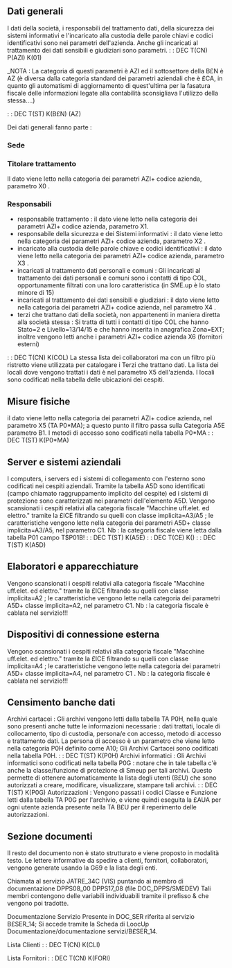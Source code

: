 ## Dati generali
I dati della società, i responsabili del trattamento dati, della sicurezza dei sistemi informativi e l'incaricato alla custodia delle parole chiavi e codici identificativi sono nei parametri dell'azienda.
Anche  gli incaricati al trattamento dei dati sensibili e giudiziari sono parametri.
 :  : DEC T(CN) P(AZI) K(01)

_NOTA :  La categoria di questi parametri  è AZI ed il sottosettore della B£N è AZ (è diversa dalla categoria standard dei parametri aziendali che è £CA, in quanto gli automatismi di aggiornamento di quest'ultima per la fasatura fiscale delle informazioni legate alla contabilità sconsigliava l'utilizzo della stessa....)

 :  : DEC T(ST) K(B£N) (AZ)

Dei dati generali fanno parte : 

### Sede
### Titolare trattamento
Il dato viene letto nella categoria dei parametri AZI+ codice azienda, parametro X0 .
### Responsabili

- responsabile trattamento : 
il dato viene letto nella categoria dei parametri AZI+ codice azienda, parametro X1.
- responsabile della sicurezza e dei Sistemi informativi : 
il dato viene letto nella categoria dei parametri AZI+ codice azienda, parametro X2 .
- incaricato alla custodia delle parole chiave e codici identificativi :  il dato viene letto nella categoria dei parametri AZI+ codice azienda, parametro X3 .
- incaricati al trattamento dati personali e comuni : 
Gli incaricati al trattamento dei dati personali e comuni sono i contatti di tipo COL, opportunamente filtrati con una loro caratteristica (in SME.up è lo stato minore di 15)
- incaricati al trattamento dei dati sensibili e giudiziari : 
il dato viene letto nella categoria dei parametri AZI+ codice azienda, nel parametro X4 .
- terzi che trattano dati della società, non appartenenti in maniera diretta alla società stessa : 
Si tratta di tutti i contatti di tipo COL che hanno Stato=2 e Livello=13/14/15 e che hanno inserita in anagrafica Zona=EXT;
inoltre vengono letti anche i parametri AZI+ codice azienda X6 (fornitori esterni) 	

 :  : DEC T(CN) K(COL)
La stessa lista dei collaboratori ma con un filtro più ristretto viene utilizzata per catalogare i Terzi che trattano dati.
La lista dei locali dove vengono trattati i dati è nel parametro X5 dell'azienda. I locali sono codificati nella tabella delle ubicazioni dei cespiti.

## Misure fisiche
il dato viene letto nella categoria dei parametri AZI+ codice azienda, nel parametro X5  (TA P0\*MA);
a questo punto il filtro passa sulla Categoria A5E parametro B1.
I metodi di accesso sono codificati nella tabella P0\*MA
 :  : DEC T(ST) K(P0\*MA)

## Server e sistemi aziendali
I computers, i servers ed i sistemi di collegamento con l'esterno sono codificati nei cespiti aziendali. Tramite la tabella A5D sono identificati (campo chiamato raggruppamento implicito del cespite) ed i sistemi di protezione sono caratterizzati nei parametri dell'elemento A5D.
Vengono scansionati i cespiti relativi alla categoria fiscale "Macchine uff.elet. ed elettro." tramite la £ICE filtrando su quelli con classe implicita=A3/A5 ;
le caratteristiche vengono lette nella categoria dei parametri A5D+ classe implicita=A3/A5, nel parametro C1.
Nb :  la categoria fiscale viene letta dalla tabella P01 campo T$P01B!
 :  : DEC T(ST) K(A5E)
 :  : DEC T(CE) K()
 :  : DEC T(ST) K(A5D)

## Elaboratori e apparecchiature
Vengono scansionati i cespiti relativi alla categoria fiscale "Macchine uff.elet. ed elettro." tramite la £ICE filtrando su quelli con classe implicita=A2 ;
le caratteristiche vengono lette nella categoria dei parametri A5D+ classe implicita=A2, nel parametro C1.
Nb :  la categoria fiscale è cablata nel servizio!!!

## Dispositivi di connessione esterna
Vengono scansionati i cespiti relativi alla categoria fiscale "Macchine uff.elet. ed elettro." tramite la £ICE filtrando su quelli con classe implicita=A4 ;
le caratteristiche vengono lette nella categoria dei parametri A5D+ classe implicita=A4, nel parametro C1 .
Nb :  la categoria fiscale è cablata nel servizio!!!

## Censimento banche dati
Archivi cartacei : 
Gli archivi vengono letti dalla tabella TA P0H, nella quale sono presenti anche tutte le informazioni necessarie :  dati trattati, locale di collocamento, tipo di custodia, persona/e con accesso, metodo di accesso e trattamento dati.
La persona di accesso è un parametro che viene letto nella categoria P0H definito come A10;
Gli Archivi Cartacei sono codificati nella tabella P0H.
 :  : DEC T(ST) K(P0H)
Archivi informatici : 
Gli Archivi informatici sono codificati nella tabella P0G :  notare che in tale tabella c'è anche la classe/funzione di protezione di Smeup per tali archivi. Questo permette di ottenere automaticamente la lista degli utenti (B£U) che sono autorizzati a creare, modificare, visualizzare, stampare tali archivi.
 :  : DEC T(ST) K(P0G)
Autorizzazioni : 
Vengono passati i codici Classe e Funzione letti dalla tabella TA P0G per l'archivio, e viene quindi eseguita la £AUA per ogni utente azienda presente nella TA B£U per il reperimento delle autorizzazioni.

## Sezione documenti
Il resto del documento non è stato strutturato e viene proposto in modalità testo.
Le lettere informative da spedire a clienti, fornitori, collaboratori, vengono generate usando la G69 e la lista degli enti.

Chiamata al servizio JATRE_34C (VIS) puntando ai membro di documentazione DPPS08_00  DPPS17_08 (file DOC_DPPS/SMEDEV)
Tali membri contengono delle variabili individuabili tramite il prefisso & che vengono poi tradotte.

Documentazione Servizio
Presente in DOC_SER riferita al servizio B£SER_14;
Si accede tramite la Scheda di LoocUp Documentazione/documentazione servizi/B£SER_14.

Lista Clienti
 :  : DEC T(CN) K(CLI)

Lista Fornitori
 :  : DEC T(CN) K(FORI)

